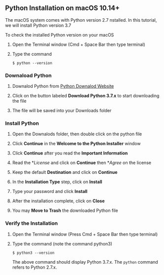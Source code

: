 ## Python Installation on macOS 10.14+

The macOS system comes with Python version 2.7 nstalled. In this tutorial, we will install Python version 3.7

To check the installed Python version on your macOS

1. Open the Terminal window (Cmd + Space Bar then type terminal)

2. Type the command
    ```
    $ python --version
    ```

### Downaload Python
1. Downalod Python from [Python Downalod Website](https://www.python.org/downloads/)  

2. Click on the button labeled **Download Python 3.7.x** to start downloading the file

3. The file will be saved into your Downloads folder

### Install Python
1. Open the Downalods folder, then double click on the python file 

2. Click **Continue** in the **Welcome to the Python Installer** window

3. Click **Continue** after you read the **Important Information**

4. Read the **License* and click on **Continue** then **Agree* on the license

5. Keep the default **Destination** and click on **Continue**

6. In the **Installation Type** step, click on **Install**

7. Type your password and click **Install**

8. After the installation complete, click on **Close**

9. You may **Move to Trash** the downloaded Python file

### Verify the Installation
1. Open the Terminal window (Press Cmd + Space Bar then type terminal)

2. Type the command (note the command python3)
    ```
    $ python3 --version
    ```
    The above command should display Python 3.7.x. The `python` command refers to Python 2.7.x.

